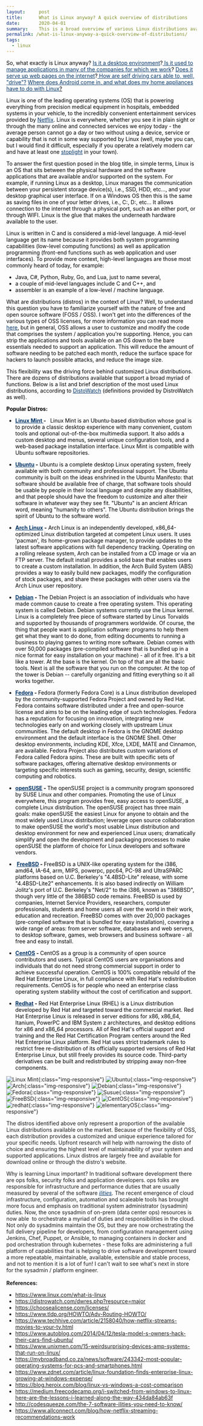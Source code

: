 ```yaml
---
layout:     post
title:      What is Linux anyway? A quick overview of distributions
date:       2020-04-01
summary:    This is a broad overview of various Linux distributions available for running workloads for major Fortune 500 companies, embedded systems and devices, to our own personal media servers running in the cloud or under your basement steps. Enjoy!    
permalink: /what-is-linux-anyway-a-quick-overview-of-distributions/
tags:
  - linux
---
```


<span style="color: #000000;">So, what exactly is Linux anyway? <span style="color: #003366;"><a style="background-color: #ffffff; color: #003366; text-decoration: underline;" href="https://medium.freecodecamp.org/i-switched-from-windows-to-linux-here-are-the-lessons-i-learned-along-the-way-434da84ab63f" target="_blank" rel="noopener">Is it a desktop environment</a></span>?<span style="text-decoration: underline; color: #003366;"><a style="background-color: #ffffff; color: #003366; text-decoration: underline;" href="https://blog.heroix.com/blog/linux-vs-windows-a-cost-comparison" target="_blank" rel="noopener"> Is it used to manage applications in many of the companies for which we work</a></span>? <span style="text-decoration: underline; color: #003366;"><a style="background-color: #ffffff; color: #003366; text-decoration: underline;" href="https://www.zdnet.com/article/linux-foundation-finds-enterprise-linux-growing-at-windows-expense/" target="_blank" rel="noopener">Does it serve up web pages on the internet</a></span>?<span style="text-decoration: underline;"><span style="color: #003366; text-decoration: underline;"> <a style="background-color: #ffffff; color: #003366; text-decoration: underline;" href="https://www.autoblog.com/2014/04/12/tesla-model-s-owners-hack-their-cars-find-ubuntu/" target="_blank" rel="noopener">How are self driving cars able to, well, "drive"?</a></span></span> <span style="text-decoration: underline; color: #003366;">W<a style="background-color: #ffffff; color: #003366; text-decoration: underline;" href="https://mybroadband.co.za/news/software/243342-most-popular-operating-systems-for-pcs-and-smartphones.html" target="_blank" rel="noopener">here does Android come in</a>, </span><a style="color: #000000;" href="https://www.unixmen.com/15-weirdsurprising-devices-amp-systems-that-run-on-linux/" target="_blank" rel="noopener"><span style="text-decoration: underline; color: #003366;">and what does my home appliances have to do with Linux</span>?</a> </span>

<span style="color: #000000;">Linux is one of the leading operating systems (OS) that is powering everything from precision medical equipment in hospitals, embedded systems in your vehicle, to the incredibly convenient entertainment services provided by <a style="color: #000000;" href="https://www.techhive.com/article/2158040/how-netflix-streams-movies-to-your-tv.html" target="_blank" rel="noopener"><span style="text-decoration: underline; color: #003366;">Netflix</span></a>. Linux is everywhere, whether you see it in plain sight or through the many online and connected services we enjoy today - the average person cannot go a day or two without using a device, service or capability that is not in some way supported by Linux (well, maybe you can, but I would find it difficult, especially if you operate a relatively modern car and have at least one <span style="text-decoration: underline;"><span style="color: #003366;"><a style="color: #003366; text-decoration: underline;" href="https://www.tldp.org/HOWTO/Adv-Routing-HOWTO/" target="_blank" rel="noopener">stoplight</a></span></span> in your town).</span>

<span style="color: #000000;">To answer the first question posed in the blog title, in simple terms, Linux is an OS that sits between the physical hardware and the software applications that are available and/or supported on the system. For example, if running Linux as a desktop, Linux manages the communication between your persistent storage device(s), i.e., SSD, HDD, etc..., and your desktop graphical user interface. If on a Windows OS then this is the same as saving files in one of your letter drives, i.e., C:, D:, etc... It allows connection to the internet through a physical port, such as an either port, or through WIFI. Linux is the glue that makes the underneath hardware available to the user. </span>

<span style="color: #000000;">Linux is written in C and is considered a mid-level language. A mid-level language get its name because it provides both system programming capabilities (low-level computing functions) as well as application programming (front-end functions such as web application and user interfaces). To provide more context, high-level languages are those most commonly heard of today, for example: </span>
<ul>
 	<li><span style="color: #000000;">Java, C#, Python, Ruby, Go, and Lua, just to name several, </span></li>
 	<li><span style="color: #000000;">a couple of mid-level languages include C and C++, and </span></li>
 	<li><span style="color: #000000;">assembler is an example of a low-level / machine language.  </span></li>
</ul>
<span style="color: #000000;">What are distributions (distros) in the context of Linux? Well, to understand this question you have to familiarize yourself with the nature of free and open source software (FOSS / OSS). I won't get into the differences of the various types of OSS licenses, for more information you can read more <a style="color: #000000;" href="https://choosealicense.com/licenses/" target="_blank" rel="noopener"><span style="text-decoration: underline; color: #003366;">here</span></a>, but in general, OSS allows a user to customize and modify the code that comprises the system / application you're supporting. Hence, you can strip the applications and tools available on an OS down to the bare essentials needed to support an application. This will reduce the amount of software needing to be patched each month, reduce the surface space for hackers to launch possible attacks, and reduce the image size. </span>

<span style="color: #000000;">This flexibility was the driving force behind customized Linux distributions. There are dozens of distributions available that support a broad myriad of functions. Below is a list and brief description of the most used Linux distributions, according to <a style="color: #000000;" href="https://distrowatch.com/dwres.php?resource=major" target="_blank" rel="noopener"><span style="text-decoration: underline; color: #003366;">DistoWatch</span></a> (definitions provided by DistroWatch as well). </span>

<strong><span style="color: #000000;">Popular Distros:</span></strong>
<ul>
 	<li><span style="color: #000000;"><strong><span style="text-decoration: underline; color: #003366;"><a style="color: #003366; text-decoration: underline;" href="https://linuxmint.com/">Linux Mint</a> </span>- </strong>  Linux Mint is an Ubuntu-based distribution whose goal is to provide a classic desktop experience with many convenient, custom tools and optional out-of-the-box multimedia support. It also adds a custom desktop and menus, several unique configuration tools, and a web-based package installation interface. Linux Mint is compatible with Ubuntu software repositories.</span></li>
</ul>
<ul>
 	<li><span style="color: #000000;"><b><span style="text-decoration: underline; color: #003366;"><a style="color: #003366; text-decoration: underline;" href="https://www.ubuntu.com/">Ubuntu</a></span> -</b> Ubuntu is a complete desktop Linux operating system, freely available with both community and professional support. The Ubuntu community is built on the ideas enshrined in the Ubuntu Manifesto: that software should be available free of charge, that software tools should be usable by people in their local language and despite any disabilities, and that people should have the freedom to customize and alter their software in whatever way they see fit. "Ubuntu" is an ancient African word, meaning "humanity to others". The Ubuntu distribution brings the spirit of Ubuntu to the software world. </span></li>
</ul>
<ul>
 	<li><span style="color: #000000;"><strong><span style="text-decoration: underline; color: #003366;"><a style="color: #003366; text-decoration: underline;" href="https://www.archlinux.org/">Arch Linux</a></span> -</strong> Arch Linux is an independently developed, x86_64-optimized Linux distribution targeted at competent Linux users. It uses 'pacman', its home-grown package manager, to provide updates to the latest software applications with full dependency tracking. Operating on a rolling release system, Arch can be installed from a CD image or via an FTP server. The default install provides a solid base that enables users to create a custom installation. In addition, the Arch Build System (ABS) provides a way to easily build new packages, modify the configuration of stock packages, and share these packages with other users via the Arch Linux user repository. </span></li>
</ul>
<ul>
 	<li><span style="color: #000000;"><span style="text-decoration: underline; color: #003366;"><a style="color: #003366;" href="https://www.debian.org/"><b>Debian</b></a></span><b style="color: #000000;"> - </b><span style="color: #000000;">The Debian Project is an association of individuals who have made common cause to create a free operating system. This operating system is called Debian. Debian systems currently use the Linux kernel. Linux is a completely free piece of software started by Linus Torvalds and supported by thousands of programmers worldwide. Of course, the thing that people want is application software: programs to help them get what they want to do done, from editing documents to running a business to playing games to writing more software. Debian comes with over 50,000 packages (pre-compiled software that is bundled up in a nice format for easy installation on your machine) - all of it free. It's a bit like a tower. At the base is the kernel. On top of that are all the basic tools. Next is all the software that you run on the computer. At the top of the tower is Debian -- carefully organizing and fitting everything so it all works together. </span></span></li>
</ul>
<ul>
 	<li><span style="color: #000000;"><b><span style="color: #003366;"><a style="color: #003366;" href="https://start.fedoraproject.org/"><span style="text-decoration: underline;">Fedora</span></a></span> - </b>Fedora (formerly Fedora Core) is a Linux distribution developed by the community-supported Fedora Project and owned by Red Hat. Fedora contains software distributed under a free and open-source license and aims to be on the leading edge of such technologies. Fedora has a reputation for focusing on innovation, integrating new technologies early on and working closely with upstream Linux communities. The default desktop in Fedora is the GNOME desktop environment and the default interface is the GNOME Shell. Other desktop environments, including KDE, Xfce, LXDE, MATE and Cinnamon, are available. Fedora Project also distributes custom variations of Fedora called Fedora spins. These are built with specific sets of software packages, offering alternative desktop environments or targeting specific interests such as gaming, security, design, scientific computing and robotics. </span></li>
</ul>
<ul>
 	<li><span style="color: #000000;"><b><span style="color: #003366;"><a style="color: #003366;" href="https://www.opensuse.org/"><span style="text-decoration: underline;">openSUSE</span></a></span> - </b>The openSUSE project is a community program sponsored by SUSE Linux and other companies. Promoting the use of Linux everywhere, this program provides free, easy access to openSUSE, a complete Linux distribution. The openSUSE project has three main goals: make openSUSE the easiest Linux for anyone to obtain and the most widely used Linux distribution; leverage open source collaboration to make openSUSE the world's most usable Linux distribution and desktop environment for new and experienced Linux users; dramatically simplify and open the development and packaging processes to make openSUSE the platform of choice for Linux developers and software vendors.</span></li>
</ul>
<ul>
 	<li><span style="color: #000000;"> <b><span style="color: #003366;"><a style="color: #003366;" href="https://www.freebsd.org/"><span style="text-decoration: underline;">FreeBSD</span></a></span> - </b>FreeBSD is a UNIX-like operating system for the i386, amd64, IA-64, arm, MIPS, powerpc, ppc64, PC-98 and UltraSPARC platforms based on U.C. Berkeley's "4.4BSD-Lite" release, with some "4.4BSD-Lite2" enhancements. It is also based indirectly on William Jolitz's port of U.C. Berkeley's "Net/2" to the i386, known as "386BSD", though very little of the 386BSD code remains. FreeBSD is used by companies, Internet Service Providers, researchers, computer professionals, students and home users all over the world in their work, education and recreation. FreeBSD comes with over 20,000 packages (pre-compiled software that is bundled for easy installation), covering a wide range of areas: from server software, databases and web servers, to desktop software, games, web browsers and business software - all free and easy to install. </span></li>
</ul>
<ul>
 	<li><span style="color: #000000;"><b><span style="text-decoration: underline; color: #003366;">CentOS</span> - </b>CentOS as a group is a community of open source contributors and users. Typical CentOS users are organisations and individuals that do not need strong commercial support in order to achieve successful operation. CentOS is 100% compatible rebuild of the Red Hat Enterprise Linux, in full compliance with Red Hat's redistribution requirements. CentOS is for people who need an enterprise class operating system stability without the cost of certification and support.</span></li>
</ul>
<ul>
 	<li><span style="color: #000000;"><b><span style="color: #003366;"><a style="color: #003366;" href="https://www.redhat.com/en"><span style="text-decoration: underline;">Redhat</span></a></span> - </b>Red Hat Enterprise Linux (RHEL) is a Linux distribution developed by Red Hat and targeted toward the commercial market. Red Hat Enterprise Linux is released in server editions for x86, x86_64, Itanium, PowerPC and IBM System z architectures, and desktop editions for x86 and x86_64 processors. All of Red Hat's official support and training and the Red Hat Certification Program centers around the Red Hat Enterprise Linux platform. Red Hat uses strict trademark rules to restrict free re-distribution of its officially supported versions of Red Hat Enterprise Linux, but still freely provides its source code. Third-party derivatives can be built and redistributed by stripping away non-free components.</span></li>
</ul>

![Linux Mint](https://richardbright.me/images/mint.png){:class="img-responsive"}
![Ubuntu](https://richardbright.me/images/ubuntu.png){:class="img-responsive"}
![Arch](https://richardbright.me/images/arch.png){:class="img-responsive"}
![Debian](https://richardbright.me/images/debian.png){:class="img-responsive"}
![Fedora](https://richardbright.me/images/fedora.png){:class="img-responsive"}
![Susue](https://richardbright.me/images/suse.png){:class="img-responsive"}
![FreeBSD](https://richardbright.me/images/freebsd.png){:class="img-responsive"}
![CentOS](https://richardbright.me/images/centos.png){:class="img-responsive"}
![redhat](https://richardbright.me/images/redhat.png){:class="img-responsive"}
![elementaryOS](https://richardbright.me/images/elementary.png){:class="img-responsive"}

<!--<img src="image/mint.png" alt="Linux Mint picture">-->

The distros identified above only represent a proportion of the available Linux distributions available on the market. Because of the flexibility of OSS, each distribution provides a customized and unique experience tailored for your specific needs. Upfront research will help with narrowing the disto of choice and ensuring the highest level of maintainability of your system and supported applications. Linux distros are largely free and available for download online or through the distro's website.

Why is learning Linux important? In traditional software development there are ops folks, security folks and application developers. ops folks are responsible for infrastructure and performance duties that are usually measured by several of the software <em><span style="text-decoration: underline;"><span style="color: #003366;"><a style="color: #003366; text-decoration: underline;" href="http://codesqueeze.com/the-7-software-ilities-you-need-to-know/">ilities</a></span></span>. </em>The recent emergence of cloud infrastructure, configuration, automation and scaleable tools has brought more focus and emphasis on traditional system administrator (sysadmin) duties. Now, the once sysadmin of on-prem (data center ops) resources is now able  to orchestrate a myriad of duties and responsibilities in the cloud. Not only do sysadmins maintain the OS, but they are now orchestrating the full delivery pipeline for developers, from configuration management using Jenkins, Chef, Puppet, or Ansible, to managing containers in docker and pod orchestration through kubernetes - these folks are administering a full platform of capabilities that is helping to drive software development toward a more repeatable, maintainable, available, extensible and stable process, and not to mention it is a lot of fun! I can't wait to see what's next in store for the sysadmin / platform engineer.
<br>
<br>
<b>References:</b>
<ul>
 	<li><a href="https://www.linux.com/what-is-linux">https://www.linux.com/what-is-linux</a></li>
 	<li><a href="https://distrowatch.com/dwres.php?resource=major">https://distrowatch.com/dwres.php?resource=major</a></li>
 	<li><a href="https://choosealicense.com/licenses/">https://choosealicense.com/licenses/</a></li>
 	<li><a href="https://www.tldp.org/HOWTO/Adv-Routing-HOWTO/">https://www.tldp.org/HOWTO/Adv-Routing-HOWTO/</a></li>
 	<li><a href="https://www.techhive.com/article/2158040/how-netflix-streams-movies-to-your-tv.html">https://www.techhive.com/article/2158040/how-netflix-streams-movies-to-your-tv.html</a></li>
 	<li><a href="https://www.autoblog.com/2014/04/12/tesla-model-s-owners-hack-their-cars-find-ubuntu/">https://www.autoblog.com/2014/04/12/tesla-model-s-owners-hack-their-cars-find-ubuntu/</a></li>
 	<li><a href="https://www.unixmen.com/15-weirdsurprising-devices-amp-systems-that-run-on-linux/">https://www.unixmen.com/15-weirdsurprising-devices-amp-systems-that-run-on-linux/</a></li>
 	<li><a href="https://mybroadband.co.za/news/software/243342-most-popular-operating-systems-for-pcs-and-smartphones.html">https://mybroadband.co.za/news/software/243342-most-popular-operating-systems-for-pcs-and-smartphones.html</a></li>
 	<li><a href="https://www.zdnet.com/article/linux-foundation-finds-enterprise-linux-growing-at-windows-expense/">https://www.zdnet.com/article/linux-foundation-finds-enterprise-linux-growing-at-windows-expense/</a></li>
 	<li><a href="https://blog.heroix.com/blog/linux-vs-windows-a-cost-comparison">https://blog.heroix.com/blog/linux-vs-windows-a-cost-comparison</a></li>
 	<li><a href="https://medium.freecodecamp.org/i-switched-from-windows-to-linux-here-are-the-lessons-i-learned-along-the-way-434da84ab63f">https://medium.freecodecamp.org/i-switched-from-windows-to-linux-here-are-the-lessons-i-learned-along-the-way-434da84ab63f</a></li>
 	<li><a href="http://codesqueeze.com/the-7-software-ilities-you-need-to-know/">http://codesqueeze.com/the-7-software-ilities-you-need-to-know/</a></li>
 	<li><a href="https://www.allconnect.com/blog/how-netflix-streaming-recommendations-work" target="_blank" rel="noopener">https://www.allconnect.com/blog/how-netflix-streaming-recommendations-work</a></li>
</ul>
